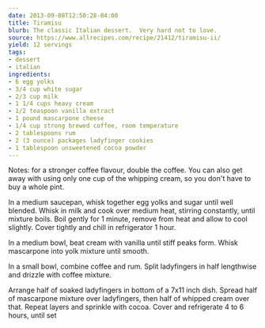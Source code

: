 ```yaml
---
date: 2013-09-08T12:50:28-04:00
title: Tiramisu
blurb: The classic Italian dessert.  Very hard not to love.
source: https://www.allrecipes.com/recipe/21412/tiramisu-ii/
yield: 12 servings
tags:
- dessert
- italian
ingredients:
- 6 egg yolks
- 3/4 cup white sugar
- 2/3 cup milk
- 1 1/4 cups heavy cream
- 1/2 teaspoon vanilla extract
- 1 pound mascarpone cheese
- 1/4 cup strong brewed coffee, room temperature
- 2 tablespoons rum
- 2 (3 ounce) packages ladyfinger cookies
- 1 tablespoon unsweetened cocoa powder
---
```


Notes: for a stronger coffee flavour, double the coffee.  You can also get
away with using only one cup of the whipping cream, so you don't have to buy
a whole pint.

In a medium saucepan, whisk together egg yolks and sugar until well
blended. Whisk in milk and cook over medium heat, stirring constantly, until
mixture boils. Boil gently for 1 minute, remove from heat and allow to cool
slightly. Cover tightly and chill in refrigerator 1 hour.

In a medium bowl, beat cream with vanilla until stiff peaks form. Whisk
mascarpone into yolk mixture until smooth.

In a small bowl, combine coffee and rum. Split ladyfingers in half
lengthwise and drizzle with coffee mixture.

Arrange half of soaked ladyfingers in bottom of a 7x11 inch dish. Spread
half of mascarpone mixture over ladyfingers, then half of whipped cream over
that. Repeat layers and sprinkle with cocoa. Cover and refrigerate 4 to 6
hours, until set
